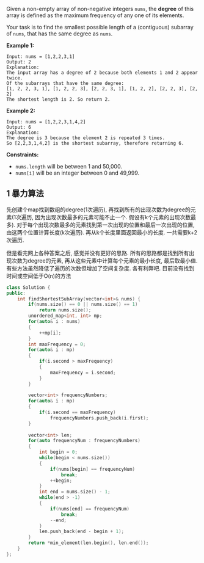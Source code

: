 Given a non-empty array of non-negative integers `nums`, the **degree** of this array is defined as the maximum frequency of any one of its elements.

Your task is to find the smallest possible length of a (contiguous) subarray of `nums`, that has the same degree as `nums`.

 

**Example 1:**

```
Input: nums = [1,2,2,3,1]
Output: 2
Explanation: 
The input array has a degree of 2 because both elements 1 and 2 appear twice.
Of the subarrays that have the same degree:
[1, 2, 2, 3, 1], [1, 2, 2, 3], [2, 2, 3, 1], [1, 2, 2], [2, 2, 3], [2, 2]
The shortest length is 2. So return 2.
```

**Example 2:**

```
Input: nums = [1,2,2,3,1,4,2]
Output: 6
Explanation: 
The degree is 3 because the element 2 is repeated 3 times.
So [2,2,3,1,4,2] is the shortest subarray, therefore returning 6.
```

 

**Constraints:**

- `nums.length` will be between 1 and 50,000.
- `nums[i]` will be an integer between 0 and 49,999.

## 1 暴力算法

先创建个map找到数组的degree(1次遍历), 再找到所有的出现次数为degree的元素(1次遍历, 因为出现次数最多的元素可能不止一个. 假设有k个元素的出现次数最多). 对于每个出现次数最多的元素找到第一次出现的位置和最后一次出现的位置, 由这两个位置计算长度(k次遍历). 再从k个长度里面返回最小的长度.  一共需要k+2次遍历. 

但是看完网上各种答案之后, 感觉并没有更好的思路. 所有的思路都是找到所有出现次数为degree的元素, 再从这些元素中计算每个元素的最小长度, 最后取最小值. 有些方法虽然降低了遍历的次数但增加了空间复杂度. 各有利弊吧. 目前没有找到时间或空间低于O(n)的方法

```c++
class Solution {
public:
    int findShortestSubArray(vector<int>& nums) {
        if(nums.size() == 0 || nums.size() == 1)
            return nums.size();
        unordered_map<int, int> mp;
        for(auto& i : nums)
        {
            ++mp[i];
        }
        int maxFrequency = 0;
        for(auto& i : mp)
        {
            if(i.second > maxFrequency)
            {
                maxFrequency = i.second;
            }
        }
        
        vector<int> frequencyNumbers;
        for(auto& i : mp)
        {
            if(i.second == maxFrequency)
                frequencyNumbers.push_back(i.first);
        }
        
        vector<int> len;
        for(auto frequencyNum : frequencyNumbers)
        {
            int begin = 0;
            while(begin < nums.size())
            {
                if(nums[begin] == frequencyNum)
                    break;
                ++begin;
            }
            int end = nums.size() - 1;
            while(end > -1)
            {
                if(nums[end] == frequencyNum)
                    break;
                --end;
            }
            len.push_back(end - begin + 1);
        }
        return *min_element(len.begin(), len.end());
    }
};
```

